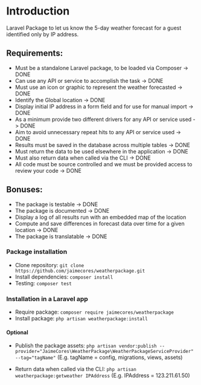 # Introduction
Laravel Package to let us know the 5-day weather forecast for a guest identified only by IP address.

## Requirements:
- Must be a standalone Laravel package, to be loaded via Composer -> DONE
- Can use any API or service to accomplish the task -> DONE
- Must use an icon or graphic to represent the weather forecasted -> DONE
- Identify the Global location -> DONE
- Display initial IP address in a form field and for use for manual import -> DONE
- As a minimum provide two different drivers for any API or service used -> DONE
- Aim to avoid unnecessary repeat hits to any API or service used -> DONE
- Results must be saved in the database across multiple tables -> DONE
- Must return the data to be used elsewhere in the application -> DONE
- Must also return data when called via the CLI -> DONE
- All code must be source controlled and we must be provided access to review your code -> DONE

## Bonuses:
- The package is testable -> DONE
- The package is documented -> DONE
- Display a log of all results run with an embedded map of the location
- Compute and save differences in forecast data over time for a given location -> DONE
- The package is translatable -> DONE

### Package installation
- Clone repository: `git clone https://github.com/jaimecores/weatherpackage.git`
- Install dependencies: `composer install`
- Testing: `composer test`

### Installation in a Laravel app

- Require package: `composer require jaimecores/weatherpackage`
- Install package: `php artisan weatherpackage:install`

#### Optional

- Publish the package assets: `php artisan vendor:publish --provider="JaimeCores\WeatherPackage\WeatherPackageServiceProvider" --tag="tagName"` (E.g. tagName = config, migrations, views, assets)

- Return data when called via the CLI: `php artisan weatherpackage:getweather IPAddress` (E.g. IPAddress = 123.211.61.50)